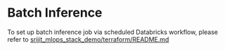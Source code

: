 # Batch Inference
To set up batch inference job via scheduled Databricks workflow, please refer to [srijit_mlops_stack_demo/terraform/README.md](../../terraform/README.md#setting-up-batch-inference-job)

